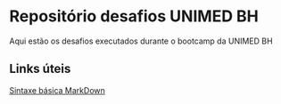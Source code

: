 # Repositório desafios UNIMED BH
Aqui estão os desafios executados durante o bootcamp da UNIMED BH

## Links úteis
[Sintaxe básica MarkDown](https://www.markdownguide.org/basic-syntax/)
